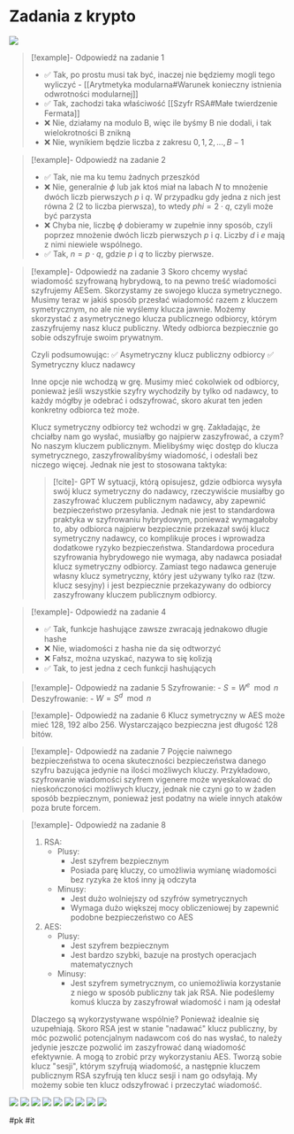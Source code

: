 # Zadania z krypto

![](https://i.imgur.com/yZofNDw.png)

> [!example]- Odpowiedź na zadanie 1
>
> - ✅ Tak, po prostu musi tak być, inaczej nie będziemy mogli tego wyliczyć - [[Arytmetyka modularna#Warunek konieczny istnienia odwrotności modularnej]]
> - ✅ Tak, zachodzi taka właściwość [[Szyfr RSA#Małe twierdzenie Fermata]]
> - ❌ Nie, działamy na modulo B, więc ile byśmy B nie dodali, i tak wielokrotności B znikną
> - ❌ Nie, wynikiem będzie liczba z zakresu $0,1,2,...,B-1$

> [!example]- Odpowiedź na zadanie 2
>
> - ✅ Tak, nie ma ku temu żadnych przeszkód
> - ❌ Nie, generalnie $\phi$ lub jak ktoś miał na labach $N$ to mnożenie dwóch liczb pierwszych $p$ i $q$. W przypadku gdy jedna z nich jest równa $2$ ($2$ to liczba pierwsza), to wtedy $phi=2\cdot q$, czyli może być parzysta
> - ❌ Chyba nie, liczbę $\phi$ dobieramy w zupełnie inny sposób, czyli poprzez mnożenie dwóch liczb pierwszych $p$ i $q$. Liczby $d$ i $e$ mają z nimi niewiele wspólnego.
> - ✅ Tak, $n=p\cdot q$, gdzie $p$ i $q$ to liczby pierwsze.

> [!example]- Odpowiedź na zadanie 3
> Skoro chcemy wysłać wiadomość szyfrowaną hybrydową, to na pewno treść wiadomości szyfrujemy AESem. Skorzystamy ze swojego klucza symetrycznego. Musimy teraz w jakiś sposób przesłać wiadomość razem z kluczem symetrycznym, no ale nie wyślemy klucza jawnie. Możemy skorzystać z asymetrycznego klucza publicznego odbiorcy, którym zaszyfrujemy nasz klucz publiczny. Wtedy odbiorca bezpiecznie go sobie odszyfruje swoim prywatnym.
>
> Czyli podsumowując:
> ✅ Asymetryczny klucz publiczny odbiorcy
> ✅ Symetryczny klucz nadawcy
>
> Inne opcje nie wchodzą w grę. Musimy mieć cokolwiek od odbiorcy, ponieważ jeśli wszystkie szyfry wychodziły by tylko od nadawcy, to każdy mógłby je odebrać i odszyfrować, skoro akurat ten jeden konkretny odbiorca też może.
>
> Klucz symetryczny odbiorcy też wchodzi w grę. Zakładając, że chciałby nam go wysłać, musiałby go najpierw zaszyfrować, a czym? No naszym kluczem publicznym. Mielibyśmy więc dostęp do klucza symetrycznego, zaszyfrowalibyśmy wiadomość, i odesłali bez niczego więcej. Jednak nie jest to stosowana taktyka:
>
> > [!cite]- GPT
> > W sytuacji, którą opisujesz, gdzie odbiorca wysyła swój klucz symetryczny do nadawcy, rzeczywiście musiałby go zaszyfrować kluczem publicznym nadawcy, aby zapewnić bezpieczeństwo przesyłania. Jednak nie jest to standardowa praktyka w szyfrowaniu hybrydowym, ponieważ wymagałoby to, aby odbiorca najpierw bezpiecznie przekazał swój klucz symetryczny nadawcy, co komplikuje proces i wprowadza dodatkowe ryzyko bezpieczeństwa.
> > Standardowa procedura szyfrowania hybrydowego nie wymaga, aby nadawca posiadał klucz symetryczny odbiorcy. Zamiast tego nadawca generuje własny klucz symetryczny, który jest używany tylko raz (tzw. klucz sesyjny) i jest bezpiecznie przekazywany do odbiorcy zaszyfrowany kluczem publicznym odbiorcy.

> [!example]- Odpowiedź na zadanie 4
>
> - ✅ Tak, funkcje hashujące zawsze zwracają jednakowo długie hashe
> - ❌ Nie, wiadomości z hasha nie da się odtworzyć
> - ❌ Fałsz, można uzyskać, nazywa to się kolizją
> - ✅ Tak, to jest jedna z cech funkcji hashujących

> [!example]- Odpowiedź na zadanie 5
> Szyfrowanie: - $S=W^{e}\mod n$
> Deszyfrowanie: - $W=S^{d}\mod n$

> [!example]- Odpowiedź na zadanie 6
> Klucz symetryczny w AES może mieć 128, 192 albo 256. Wystarczająco bezpieczna jest długość 128 bitów.

> [!example]- Odpowiedź na zadanie 7
> Pojęcie naiwnego bezpieczeństwa to ocena skuteczności bezpieczeństwa danego szyfru bazująca jedynie na ilości możliwych kluczy. Przykładowo, szyfrowanie wiadomości szyfrem vigenere może wyeskalować do nieskończoności możliwych kluczy, jednak nie czyni go to w żaden sposób bezpiecznym, ponieważ jest podatny na wiele innych ataków poza brute forcem.

> [!example]- Odpowiedź na zadanie 8
>
> 1. RSA:
>    - Plusy:
>      - Jest szyfrem bezpiecznym
>      - Posiada parę kluczy, co umożliwia wymianę wiadomości bez ryzyka że ktoś inny ją odczyta
>    - Minusy:
>      - Jest dużo wolniejszy od szyfrów symetrycznych
>      - Wymaga dużo większej mocy obliczeniowej by zapewnić podobne bezpieczeństwo co AES
> 2. AES:
>    - Plusy:
>      - Jest szyfrem bezpiecznym
>      - Jest bardzo szybki, bazuje na prostych operacjach matematycznych
>    - Minusy:
>      - Jest szyfrem symetrycznym, co uniemożliwia korzystanie z niego w sposób publiczny tak jak RSA. Nie podeślemy komuś klucza by zaszyfrował wiadomość i nam ją odesłał
>
> Dlaczego są wykorzystywane wspólnie? Ponieważ idealnie się uzupełniają. Skoro RSA jest w stanie "nadawać" klucz publiczny, by móc pozwolić potencjalnym nadawcom coś do nas wysłać, to należy jedynie jeszcze pozwolić im zaszyfrować daną wiadomość efektywnie. A mogą to zrobić przy wykorzystaniu AES. Tworzą sobie klucz "sesji", którym szyfrują wiadomość, a następnie kluczem publicznym RSA szyfrują ten klucz sesji i nam go odsyłają. My możemy sobie ten klucz odszyfrować i przeczytać wiadomość.

![](https://i.imgur.com/El3dJUm.png)
![](https://i.imgur.com/sH0Kq4f.png)
![](https://i.imgur.com/wVK8yzK.png)
![](https://i.imgur.com/vzajOcV.png)
![](https://i.imgur.com/vi8dnHq.png)
![](https://i.imgur.com/KrQYjti.png)
![](https://i.imgur.com/QaUqva0.png)
![](https://i.imgur.com/lfpu8tf.jpg)
![](https://i.imgur.com/Am2leJs.jpg)

#pk #it
